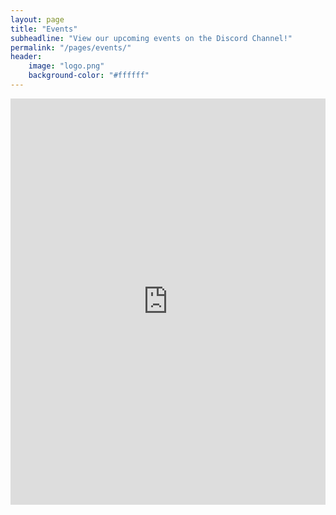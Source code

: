 ```yaml
---
layout: page
title: "Events"
subheadline: "View our upcoming events on the Discord Channel!"
permalink: "/pages/events/"
header:
	image: "logo.png"
    background-color: "#ffffff"
---
```


<iframe src="https://titanembeds.com/embed/613860046492925992?defaultchannel=636741947767390228" height="650 px" width="100%" frameborder="0"></iframe>
